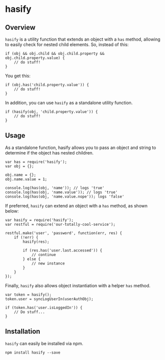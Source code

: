 # hasify

## Overview

`hasify` is a utility function that extends an object with a `has` method, allowing to easily check for nested child elements. So, instead of this:

    if (obj && obj.child && obj.child.property && obj.child.property.value) {
        // do stuff!
    }

You get this:

    if (obj.has('child.property.value')) {
        // do stuff!
    }

In addition, you can use `hasify` as a standalone utility function.

    if (hasify(obj, 'child.property.value')) {
        // do stuff!
    }

## Usage

As a standalone function, hasify allows you to pass an object and string to determine if the object has nested children.

    var has = require('hasify');
    var obj = {};

    obj.name = {};
    obj.name.value = 1;

    console.log(has(obj, 'name')); // logs 'true'
    console.log(has(obj, 'name.value')); // logs 'true'
    console.log(has(obj, 'name.value.nope')); logs 'false'

If preferred, `hasify` can extend an object with a `has` method, as shown below:

    var hasify = require('hasify');
    var restful = require('our-totally-cool-service');

    restful.make('user', 'password', function(err, res) {
        if (!err) {
            hasify(res);
            
            if (res.has('user.last.accessed')) {
                // continue
            } else {
                // new instance
            }
        }
    });

Finally, `hasify` also allows object instantiation with a helper `has` method.

    var token = hasify();
    token.user = syncLogUserIn(userAuthObj);

    if (token.has('user.isLoggedIn')) {
        // Do stuff...
    }

## Installation

`hasify` can easily be installed via npm.

    npm install hasify --save

